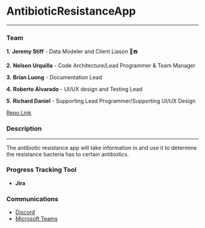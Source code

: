 # AntibioticResistanceApp
---

### Team
**1.** **Jeremy Stiff** - Data Modeler and Client Liason 💽☎️

**2.** **Nelson Urquilla** - Code Architecture/Lead Programmer & Team Manager 

**3.** **Brian Luong** - Documentation Lead 

**4.** **Roberto Alvarado** - UI/UX design and Testing Lead

**5.** **Richard Daniel** - Supporting Lead Programmer/Supporting UI/UX Design

[Repo Link](https://github.com/jstiff1092/AntibioticResistanceApp)

### Description
___
The antibiotic resistance app will take information in and use it to determine the resistance bacteria has to certain antibiotics.
### Progress Tracking Tool
- **Jira**

### Communications
- [Discord](https://discord.com)
- [Microsoft Teams](https://teams.microsoft.com/edustart)
